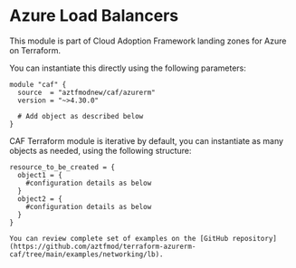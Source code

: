 # Azure Load Balancers

This module is part of Cloud Adoption Framework landing zones for Azure on Terraform.

You can instantiate this directly using the following parameters:

```hcl
module "caf" {
  source  = "aztfmodnew/caf/azurerm"
  version = "~>4.30.0"

  # Add object as described below
}
```

CAF Terraform module is iterative by default, you can instantiate as many objects as needed, using the following structure:

```hcl
resource_to_be_created = {
  object1 = {
    #configuration details as below
  }
  object2 = {
    #configuration details as below
  }
}

You can review complete set of examples on the [GitHub repository](https://github.com/aztfmod/terraform-azurerm-caf/tree/main/examples/networking/lb).
```
